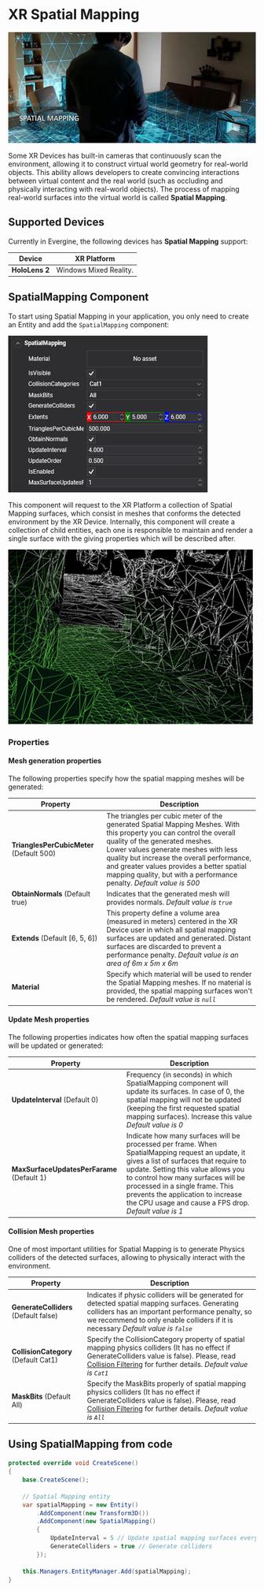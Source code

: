 # XR Spatial Mapping

![Spatial Mapping](images/spatialmapping_image.jpg)

Some XR Devices has built-in cameras that continuously scan the environment, allowing it to construct virtual world geometry for real-world objects. This ability allows developers to create convincing interactions between virtual content and the real world (such as occluding and physically interacting with real-world objects). The process of mapping real-world surfaces into the virtual world is called **Spatial Mapping**.

## Supported Devices

Currently in Evergine, the following devices has **Spatial Mapping** support:

| Device | XR Platform |
| --- | --- |
| **HoloLens 2** | Windows Mixed Reality. |

## SpatialMapping Component

To start using Spatial Mapping in your application, you only need to create an Entity and add the `SpatialMapping` component:

![SpatialMapping Component in Evergine Studio](images/spatialmapping_component.png)

This component will request to the XR Platform a collection of Spatial Mapping surfaces, which consist in meshes that conforms the detected environment by the XR Device. Internally, this component will create a collection of child entities, each one is responsible to maintain and render a single surface with the giving properties which will be described after.

![SpatialMapping](images/spatial-mapping-500px.png)

### Properties

#### Mesh generation properties

The following properties specify how the spatial mapping meshes will be generated:

| Property | Description |
| --- | --- |
| **TrianglesPerCubicMeter** (Default 500) | The triangles per cubic meter of the generated Spatial Mapping Meshes. With this property you can control the overall quality of the generated meshes. <br/> Lower values generate meshes with less quality but increase the overall performance, and greater values provides a better spatial mapping quality, but with a performance penalty. *Default value is 500* |
| **ObtainNormals** (Default true) |  Indicates that the generated mesh will provides normals. *Default value is `true`* |
| **Extends** (Default [6, 5, 6]) | This property define a volume area (measured in meters) centered in the XR Device user in which all spatial mapping surfaces are updated and generated. Distant surfaces are discarded to prevent a performance penalty. *Default value is an area of 6m x 5m x 6m* |
| **Material** | Specify which material will be used to render the Spatial Mapping meshes. If no material is provided, the spatial mapping surfaces won't be rendered. *Default value is `null`* |

#### Update Mesh properties

The following properties indicates how often the spatial mapping surfaces will be updated or generated:

| Property | Description |
| --- | --- |
| **UpdateInterval** (Default 0) | Frequency (in seconds) in which SpatialMapping component will update its surfaces. In case of 0, the spatial mapping will not be updated (keeping the first requested spatial mapping surfaces). Increase this value *Default value is 0* |
| **MaxSurfaceUpdatesPerFarame** (Default 1) |  Indicate how many surfaces will be processed per frame. When SpatialMapping request an update, it gives a list of surfaces that require to update. Setting this value allows you to control how many surfaces will be processed in a single frame. This prevents the application to increase the CPU usage and cause a FPS drop. *Default value is 1* |

#### Collision Mesh properties

One of most important utilities for Spatial Mapping is to generate Physics colliders of the detected surfaces, allowing to physically interact with the environment.

| Property | Description |
| --- | --- |
| **GenerateColliders** (Default false) | Indicates if physic colliders will be generated for detected spatial mapping surfaces. Generating colliders has an important performance penalty, so we recommend to only enable colliders if it is necessary  *Default value is `false`* |
| **CollisionCategory** (Default Cat1) |  Specify the CollisionCategory property of spatial mapping physics colliders (It has no effect if GenerateColliders value is false). Please, read [Collision Filtering](../physics/physic_bodies/collision_filtering.md) for further details. *Default value is `Cat1`* |
| **MaskBits** (Default All) |  Specify the MaskBits properly of spatial mapping physics colliders (It has no effect if GenerateColliders value is false). Please, read [Collision Filtering](../physics/physic_bodies/collision_filtering.md) for further details. *Default value is `All`* |

## Using SpatialMapping from code

```csharp
protected override void CreateScene()
{
    base.CreateScene();

    // Spatial Mapping entity
    var spatialMapping = new Entity()
        .AddComponent(new Transform3D())
        .AddComponent(new SpatialMapping() 
        { 
            UpdateInterval = 5 // Update spatial mapping surfaces every 5 seconds
            GenerateColliders = true // Generate colliders
        });

    this.Managers.EntityManager.Add(spatialMapping);
}
```